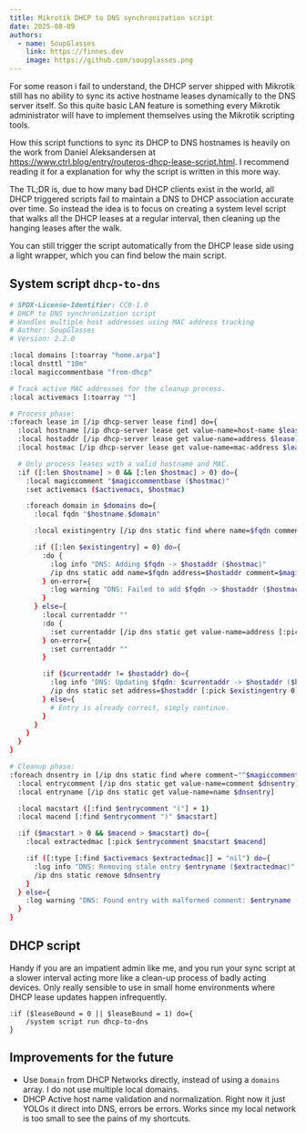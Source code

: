 ```yaml
---
title: Mikrotik DHCP to DNS synchronization script
date: 2025-08-09
authors:
  - name: SoupGlasses
    link: https://finnes.dev
    image: https://github.com/soupglasses.png
---
```

For some reason i fail to understand, the DHCP server shipped with Mikrotik still has no ability to sync its active hostname leases dynamically to the DNS server itself. So this quite basic LAN feature is something every Mikrotik administrator will have to implement themselves using the Mikrotik scripting tools.

How this script functions to sync its DHCP to DNS hostnames is heavily on the work from Daniel Aleksandersen at <https://www.ctrl.blog/entry/routeros-dhcp-lease-script.html>. I recommend reading it for a explanation for why the script is written in this more way.

The TL;DR is, due to how many bad DHCP clients exist in the world, all DHCP triggered scripts fail to maintain a DNS to DHCP association accurate over time. So instead the idea is to focus on creating a system level script that walks all the DHCP leases at a regular interval, then cleaning up the hanging leases after the walk.

You can still trigger the script automatically from the DHCP lease side using a light wrapper, which you can find below the main script.

## System script `dhcp-to-dns`

```bash {{filename="dhcp-to-dns"}}
# SPDX-License-Identifier: CC0-1.0
# DHCP to DNS synchronization script
# Handles multiple host addresses using MAC address tracking
# Author: SoupGlasses
# Version: 2.2.0

:local domains [:toarray "home.arpa"]
:local dnsttl "10m"
:local magiccommentbase "from-dhcp"

# Track active MAC addresses for the cleanup process.
:local activemacs [:toarray ""]

# Process phase:
:foreach lease in [/ip dhcp-server lease find] do={
  :local hostname [/ip dhcp-server lease get value-name=host-name $lease]
  :local hostaddr [/ip dhcp-server lease get value-name=address $lease]
  :local hostmac [/ip dhcp-server lease get value-name=mac-address $lease]

  # Only process leases with a valid hostname and MAC.
  :if ([:len $hostname] > 0 && [:len $hostmac] > 0) do={
    :local magiccomment "$magiccommentbase ($hostmac)"
    :set activemacs ($activemacs, $hostmac)

    :foreach domain in $domains do={
      :local fqdn "$hostname.$domain"

      :local existingentry [/ip dns static find where name=$fqdn comment=$magiccomment]

      :if ([:len $existingentry] = 0) do={
        :do {
          :log info "DNS: Adding $fqdn -> $hostaddr ($hostmac)"
          /ip dns static add name=$fqdn address=$hostaddr comment=$magiccomment ttl=$dnsttl
        } on-error={
          :log warning "DNS: Failed to add $fqdn -> $hostaddr ($hostmac) - entry already exists"
        }
      } else={
        :local currentaddr ""
        :do {
          :set currentaddr [/ip dns static get value-name=address [:pick $existingentry 0]]
        } on-error={
          :set currentaddr ""
        }

        :if ($currentaddr != $hostaddr) do={
          :log info "DNS: Updating $fqdn: $currentaddr -> $hostaddr ($hostmac)"
          /ip dns static set address=$hostaddr [:pick $existingentry 0]
        } else={
          # Entry is already correct, simply continue.
        }
      }
    }
  }
}

# Cleanup phase:
:foreach dnsentry in [/ip dns static find where comment~"^$magiccommentbase \\("] do={
  :local entrycomment [/ip dns static get value-name=comment $dnsentry]
  :local entryname [/ip dns static get value-name=name $dnsentry]

  :local macstart ([:find $entrycomment "("] + 1)
  :local macend [:find $entrycomment ")" $macstart]

  :if ($macstart > 0 && $macend > $macstart) do={
    :local extractedmac [:pick $entrycomment $macstart $macend]

    :if ([:type [:find $activemacs $extractedmac]] = "nil") do={
      :log info "DNS: Removing stale entry $entryname ($extractedmac)"
      /ip dns static remove $dnsentry
    }
  } else={
    :log warning "DNS: Found entry with malformed comment: $entryname - $entrycomment"
  }
}
```

## DHCP script

Handy if you are an impatient admin like me, and you run your sync script at a slower interval acting more like a clean-up process of badly acting devices. Only really sensible to use in small home environments where DHCP lease updates happen infrequently.

```rsc
:if ($leaseBound = 0 || $leaseBound = 1) do={
    /system script run dhcp-to-dns
}
```

## Improvements for the future

- Use `Domain` from DHCP Networks directly, instead of using a `domains` array. I do not use multiple local domains.
- DHCP Active host name validation and normalization. Right now it just YOLOs it direct into DNS, errors be errors. Works since my local network is too small to see the pains of my shortcuts.
